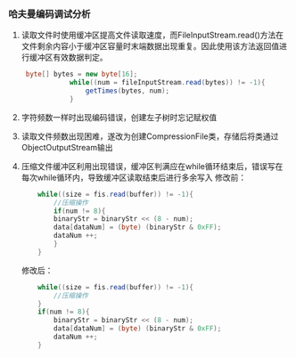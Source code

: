 ### 哈夫曼编码调试分析

1. 读取文件时使用缓冲区提高文件读取速度，而FileInputStream.read()方法在文件剩余内容小于缓冲区容量时末端数据出现重复。因此使用该方法返回值进行缓冲区有效数据判定。

   ```java
    byte[] bytes = new byte[16];
               while((num = fileInputStream.read(bytes)) != -1){
                   getTimes(bytes, num);
               }
   ```

2. 字符频数一样时出现编码错误，创建左子树时忘记赋权值

3. 读取文件频数出现困难，遂改为创建CompressionFile类，存储后将类通过ObjectOutputStream输出

4. 压缩文件缓冲区利用出现错误，缓冲区判满应在while循环结束后，错误写在每次while循环内，导致缓冲区读取结束后进行多余写入
    修改前：
    ```java
        while((size = fis.read(buffer)) != -1){
            //压缩操作
            if(num != 8){
            binaryStr = binaryStr << (8 - num);
            data[dataNum] = (byte) (binaryStr & 0xFF);
            dataNum ++;
            }
        }
    ```
    修改后：
    ```java
        while((size = fis.read(buffer)) != -1){
            //压缩操作
        }
        if(num != 8){
            binaryStr = binaryStr << (8 - num);
            data[dataNum] = (byte) (binaryStr & 0xFF);
            dataNum ++;
        }
    ```

